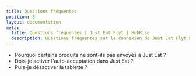 ```yaml
---
title: Questions fréquentes
position: 8
layout: documentation
meta:
  title: Questions fréquentes | Just Eat Flyt | HubRise
  description: Questions fréquentes sur la connexion de Just Eat Flyt à HubRise afin que votre logiciel de caisse fonctionne avec d'autres applications comme un tout cohérent.
---
```


- <Link to="/apps/just-eat-flyt/questions-frequentes/produits-non-envoyes/">Pourquoi certains produits ne sont-ils pas envoyés à Just Eat&nbsp;?</Link>
- <Link to="/apps/just-eat-flyt/questions-frequentes/auto-accept/">Dois-je activer l'auto-acceptation dans Just Eat&nbsp;?</Link>
- <Link to="/apps/just-eat-flyt/questions-frequentes/desactiver-tablette/">Puis-je désactiver la tablette&nbsp;?</Link>


